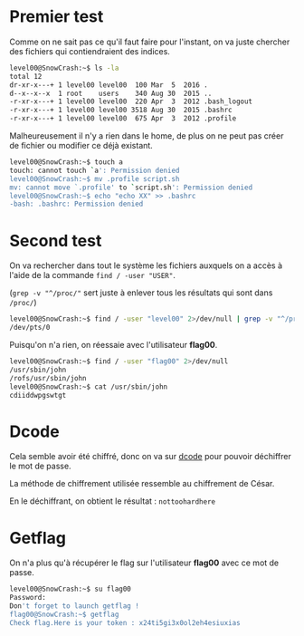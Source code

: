# Premier test

Comme on ne sait pas ce qu'il faut faire pour l'instant, on va juste chercher des fichiers qui contiendraient des indices.

```bash
level00@SnowCrash:~$ ls -la
total 12
dr-xr-x---+ 1 level00 level00  100 Mar  5  2016 .
d--x--x--x  1 root    users    340 Aug 30  2015 ..
-r-xr-x---+ 1 level00 level00  220 Apr  3  2012 .bash_logout
-r-xr-x---+ 1 level00 level00 3518 Aug 30  2015 .bashrc
-r-xr-x---+ 1 level00 level00  675 Apr  3  2012 .profile
```

Malheureusement il n'y a rien dans le home, de plus on ne peut pas créer de fichier ou modifier ce déjà existant.

```bash
level00@SnowCrash:~$ touch a
touch: cannot touch `a': Permission denied
level00@SnowCrash:~$ mv .profile script.sh
mv: cannot move `.profile' to `script.sh': Permission denied
level00@SnowCrash:~$ echo "echo XX" >> .bashrc
-bash: .bashrc: Permission denied
```

# Second test

On va rechercher dans tout le système les fichiers auxquels on a accès à l'aide de la commande `find / -user "USER"`.

(`grep -v "^/proc/"` sert juste à enlever tous les résultats qui sont dans `/proc/`)

```bash
level00@SnowCrash:~$ find / -user "level00" 2>/dev/null | grep -v "^/proc/"
/dev/pts/0
```

Puisqu'on n'a rien, on réessaie avec l'utilisateur **flag00**.

```bash
level00@SnowCrash:~$ find / -user "flag00" 2>/dev/null
/usr/sbin/john
/rofs/usr/sbin/john
level00@SnowCrash:~$ cat /usr/sbin/john
cdiiddwpgswtgt
```

# Dcode

Cela semble avoir été chiffré, donc on va sur [dcode](https://www.dcode.fr) pour pouvoir déchiffrer le mot de passe.

La méthode de chiffrement utilisée ressemble au chiffrement de César.

En le déchiffrant, on obtient le résultat : `nottoohardhere`

# Getflag

On n'a plus qu'à récupérer le flag sur l'utilisateur **flag00** avec ce mot de passe.

```bash
level00@SnowCrash:~$ su flag00
Password: 
Don't forget to launch getflag !
flag00@SnowCrash:~$ getflag
Check flag.Here is your token : x24ti5gi3x0ol2eh4esiuxias
```
